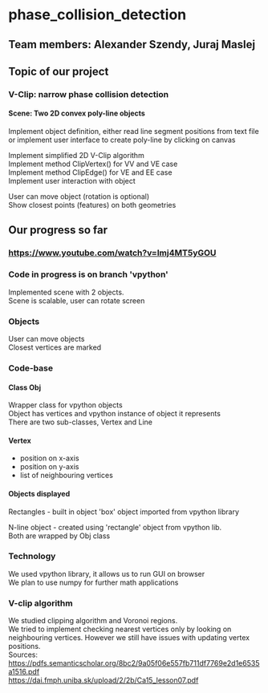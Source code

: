 # phase_collision_detection
## Team members: Alexander Szendy, Juraj Maslej

## Topic of our project
### V-Clip: narrow phase collision detection
#### Scene: Two 2D convex poly-line objects
Implement object definition, 
either read line segment positions from text file
or implement user interface to create poly-line by clicking on canvas <br>
<p>
Implement simplified 2D V-Clip algorithm  <br>
Implement method ClipVertex() for VV and VE case  <br>
Implement method ClipEdge() for VE and EE case  <br>
Implement user interaction with object 
</p>

User can move object (rotation is optional) <br>
Show closest points (features) on both geometries <br>

## Our progress so far
### https://www.youtube.com/watch?v=lmj4MT5yGOU
### Code in progress is on branch 'vpython'
Implemented scene with 2 objects.  <br>
Scene is scalable, user can rotate screen
### Objects
User can move objects <br>
Closest vertices are marked

### Code-base
#### Class Obj <br>
Wrapper class for vpython objects <br>
Object has vertices and vpython instance of object it represents <br>
There are two sub-classes, Vertex and Line <br>
#### Vertex <br>
 - position on x-axis <br>
 - position on y-axis <br>
 - list of neighbouring vertices <br>
 
 #### Objects displayed
 <p>
 Rectangles
 - built in object 'box' object imported from vpython library </p>
 N-line object
 - created using 'rectangle' object from vpython lib.
 <br>
 Both are wrapped by Obj class
 
### Technology
We used vpython library, it allows us to run GUI on browser <br>
We plan to use numpy for further math applications 

### V-clip algorithm

We studied clipping algorithm and Voronoi regions. <br>
We tried to implement checking nearest vertices only by looking on 
neighbouring vertices. However we still have issues with updating vertex positions. <br>
Sources: https://pdfs.semanticscholar.org/8bc2/9a05f06e557fb711df7769e2d1e6535a1516.pdf <br>
https://dai.fmph.uniba.sk/upload/2/2b/Ca15_lesson07.pdf
